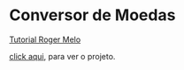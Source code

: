 # Conversor de Moedas


[Tutorial Roger Melo](https://www.youtube.com/watch?v=ExK7mUmfdeM&t=456s)

[click aqui](https://otleda.github.io/currency_exchange/), para ver o projeto.
